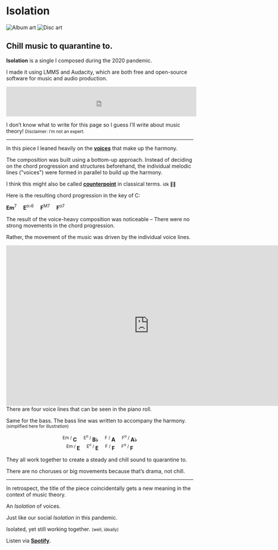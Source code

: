 <!--{
	"template": "work",
	"data": "projects_byid.isolation"
}-->


# Isolation

<span class="d3d"><span class="mockup-album">![Album art](../img/isolation.jpg)
<span class="album-disc">![Disc art](../img/isolation.jpg)</span>
</span></span>

## Chill music to quarantine to.

**Isolation** is a single I composed during the 2020 pandemic.

I made it using LMMS and Audacity, which are both free and open-source software for music and audio production.

<div class="center">
	<iframe src="https://open.spotify.com/embed?uri=spotify:album:6fq6RgPzULhd1Gq14Kf9Ix&theme=white&view=coverart" width="512" height="80" frameborder="0" allowtransparency="true" allow="encrypted-media"></iframe>
</div>

I don’t know what to write for this page so I guess I’ll write about music theory! <small>Disclaimer: I’m not an expert.</small>

---

In this piece I leaned heavily on the [**voices**](https://en.wikipedia.org/wiki/Voice_leading) that make up the harmony.

The composition was built using a bottom-up approach. Instead of deciding on the chord progression and structures beforehand, the individual melodic lines ("voices") were formed in parallel to build up the harmony.

I think this might also be called [**counterpoint**](https://en.wikipedia.org/wiki/Counterpoint) in classical terms. <small>idk 🤷‍♂️</small>

Here is the resulting chord progression in the key of C:

<span class="center">
	<strong>Em</strong><sup>7</sup>&emsp;
	<strong>E</strong><sup>o♭6</sup>&emsp;
	<strong>F</strong><sup>M7</sup>&emsp;
	<strong>F</strong><sup>o7</sup>
</span>

The result of the voice-heavy composition was noticeable – There were no strong movements in the chord progression.

Rather, the movement of the music was driven by the individual voice lines.

<span class="bleed">
	<div class="center">
		<iframe width="768" height="432" src="https://www.youtube-nocookie.com/embed/vjv3dPCYy7o" frameborder="0" allow="accelerometer; autoplay; encrypted-media; gyroscope; picture-in-picture" allowfullscreen></iframe>
	</div>
</span>
<span class="caption">There are four voice lines that can be seen in the piano roll.</span>

Same for the bass. The bass line was written to accompany the harmony. <small>(simplified here for illustration)</small>

<div style="text-align:center">
	<sup>Em / </sup><strong>C</strong>&emsp;
	<sup>E<sup>o</sup> / </sup><strong>B♭</strong>&emsp;
	<sup>F / </sup><strong>A</strong>&emsp;
	<sup>F<sup>o</sup> / </sup><strong>A♭</strong><br/>
	<sup>Em / </sup><strong>E</strong>&emsp;
	<sup>E<sup>o</sup> / </sup><strong>E</strong>&emsp;
	<sup>F / </sup><strong>F</strong>&emsp;
	<sup>F<sup>o</sup> / </sup><strong>F</strong>
</div>

They all work together to create a steady and chill sound to quarantine to.

There are no choruses or big movements because that’s drama, not chill.

---

In retrospect, the title of the piece coincidentally gets a new meaning in the context of music theory.

An *Isolation* of voices.

Just like our social *Isolation* in this pandemic.

Isolated, yet still working together. <small>(well, ideally)</small>

Listen via [**Spotify**](https://open.spotify.com/album/6fq6RgPzULhd1Gq14Kf9Ix).
